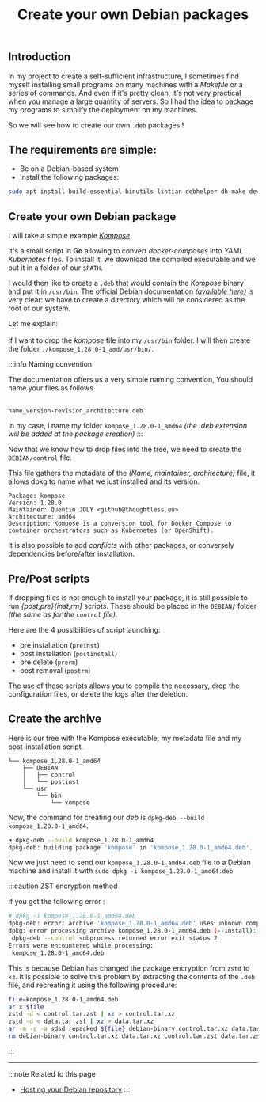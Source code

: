 ﻿---
slug: creer-deb
title: Create your own Debian packages
tags:
  - debian
  - infra
description: Creating your own Debian packages is not as complicated as you might think. We will see how to package your own scripts/programs in an easy and efficient way.
---


## Introduction

In my project to create a self-sufficient infrastructure, I sometimes find myself installing small programs on many machines with a *Makefile* or a series of commands. And even if it's pretty clean, it's not very practical when you manage a large quantity of servers. So I had the idea to package my programs to simplify the deployment on my machines.

So we will see how to create our own `.deb` packages ! 

## The requirements are simple: 

- Be on a Debian-based system
- Install the following packages:

```bash
sudo apt install build-essential binutils lintian debhelper dh-make devscripts
```

## Create your own Debian package

I will take a simple example [*Kompose*](https://kompose.io/)

It's a small script in **Go** allowing to convert *docker-composes* into *YAML Kubernetes* files. To install it, we download the compiled executable and we put it in a folder of our `$PATH`.

I would then like to create a `.deb` that would contain the *Kompose* binary and put it in `/usr/bin`.
The official Debian documentation *([available here](https://wiki.debian.org/HowToPackageForDebian))* is very clear: we have to create a directory which will be considered as the root of our system.

Let me explain: <br></br>
If I want to drop the *kompose* file into my `/usr/bin` folder. I will then create the folder `./kompose_1.28.0-1_amd/usr/bin/`.

:::info Naming convention 

The documentation offers us a very simple naming convention, You should name your files as follows<br></br>

`name_version-revision_architecture.deb`

In my case, I name my folder `kompose_1.28.0-1_amd64` *(the .deb extension will be added at the package creation)*
:::

Now that we know how to drop files into the tree, we need to create the `DEBIAN/control` file. 

This file gathers the metadata of the *(Name, maintainer, architecture)* file, it allows dpkg to name what we just installed and its version.

```control
Package: kompose
Version: 1.28.0
Maintainer: Quentin JOLY <github@thoughtless.eu>
Architecture: amd64
Description: Kompose is a conversion tool for Docker Compose to container orchestrators such as Kubernetes (or OpenShift). 
```

It is also possible to add *conflicts* with other packages, or conversely dependencies before/after installation.

## Pre/Post scripts

If dropping files is not enough to install your package, it is still possible to run *{post,pre}{inst,rm}* scripts. These should be placed in the `DEBIAN/` folder *(the same as for the `control` file)*.

Here are the 4 possibilities of script launching: 
- pre installation (`preinst`)
- post installation (`postinstall`)
- pre delete (`prerm`)
- post removal (`postrm`)

The use of these scripts allows you to compile the necessary, drop the configuration files, or delete the logs after the deletion. 

## Create the archive

Here is our tree with the Kompose executable, my metadata file and my post-installation script.

```
└── kompose_1.28.0-1_amd64
    ├── DEBIAN
    │   ├── control
    │   └── postinst
    └── usr
        └── bin
            └── kompose
```
Now, the command for creating our *deb* is `dpkg-deb --build kompose_1.28.0-1_amd64`. 

```bash
➜ dpkg-deb --build kompose_1.28.0-1_amd64
dpkg-deb: building package 'kompose' in 'kompose_1.28.0-1_amd64.deb'.
```

Now we just need to send our `kompose_1.28.0-1_amd64.deb` file to a Debian machine and install it with `sudo dpkg -i kompose_1.28.0-1_amd64.deb`.

:::caution ZST encryption method

If you get the following error : 
```bash
# dpkg -i kompose_1.28.0-1_amd64.deb
dpkg-deb: error: archive 'kompose_1.28.0-1_amd64.deb' uses unknown compression for member 'control.tar.zst', giving up
dpkg: error processing archive kompose_1.28.0-1_amd64.deb (--install):
 dpkg-deb --control subprocess returned error exit status 2
Errors were encountered while processing:
 kompose_1.28.0-1_amd64.deb
```

This is because Debian has changed the package encryption from `zstd` to `xz`. It is possible to solve this problem by extracting the contents of the `.deb` file, and recreating it using the following procedure: 
```bash
file=kompose_1.28.0-1_amd64.deb
ar x $file
zstd -d < control.tar.zst | xz > control.tar.xz
zstd -d < data.tar.zst | xz > data.tar.xz
ar -m -c -a sdsd repacked_${file} debian-binary control.tar.xz data.tar.xz
rm debian-binary control.tar.xz data.tar.xz control.tar.zst data.tar.zst
```
:::


---
:::note Related to this page
- [Hosting your Debian repository](/en/docs/Adminsys/creer-repo-debian)
:::